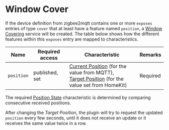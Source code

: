 # Window Cover
If the device definition from zigbee2mqtt contains one or more `exposes` entries of type `cover` that at least have a feature named `position`, a [Window Covering](https://developers.homebridge.io/#/service/WindowCovering) service will be created.
The table below shows how the different features within this `exposes` entry are mapped to characteristics.

| Name | Required access | Characteristic | Remarks |
|-|-|-|-|
| `position` | published, set | [Current Position](https://developers.homebridge.io/#/characteristic/CurrentPosition) (for the value from MQTT),<br>[Target Position](https://developers.homebridge.io/#/characteristic/TargetPosition) (for the value set from HomeKit) | Required |

The required [Position State](https://developers.homebridge.io/#/characteristic/PositionState) characteristic is determined by comparing consecutive received positions.

After changing the _Target Position_, the plugin will try to request the updated `position` every few seconds, until it does not receive an update or it receives the same value twice in a row.